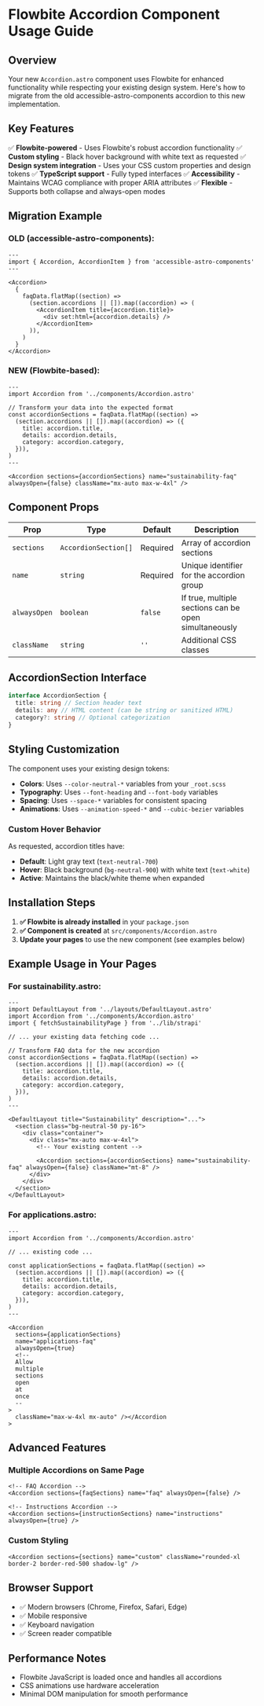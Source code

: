 # Flowbite Accordion Component Usage Guide

## Overview

Your new `Accordion.astro` component uses Flowbite for enhanced functionality while respecting your existing design system. Here's how to migrate from the old accessible-astro-components accordion to this new implementation.

## Key Features

✅ **Flowbite-powered** - Uses Flowbite's robust accordion functionality
✅ **Custom styling** - Black hover background with white text as requested
✅ **Design system integration** - Uses your CSS custom properties and design tokens
✅ **TypeScript support** - Fully typed interfaces
✅ **Accessibility** - Maintains WCAG compliance with proper ARIA attributes
✅ **Flexible** - Supports both collapse and always-open modes

## Migration Example

### OLD (accessible-astro-components):

```astro
---
import { Accordion, AccordionItem } from 'accessible-astro-components'
---

<Accordion>
  {
    faqData.flatMap((section) =>
      (section.accordions || []).map((accordion) => (
        <AccordionItem title={accordion.title}>
          <div set:html={accordion.details} />
        </AccordionItem>
      )),
    )
  }
</Accordion>
```

### NEW (Flowbite-based):

```astro
---
import Accordion from '../components/Accordion.astro'

// Transform your data into the expected format
const accordionSections = faqData.flatMap((section) =>
  (section.accordions || []).map((accordion) => ({
    title: accordion.title,
    details: accordion.details,
    category: accordion.category,
  })),
)
---

<Accordion sections={accordionSections} name="sustainability-faq" alwaysOpen={false} className="mx-auto max-w-4xl" />
```

## Component Props

| Prop         | Type                 | Default  | Description                                           |
| ------------ | -------------------- | -------- | ----------------------------------------------------- |
| `sections`   | `AccordionSection[]` | Required | Array of accordion sections                           |
| `name`       | `string`             | Required | Unique identifier for the accordion group             |
| `alwaysOpen` | `boolean`            | `false`  | If true, multiple sections can be open simultaneously |
| `className`  | `string`             | `''`     | Additional CSS classes                                |

## AccordionSection Interface

```typescript
interface AccordionSection {
  title: string // Section header text
  details: any // HTML content (can be string or sanitized HTML)
  category?: string // Optional categorization
}
```

## Styling Customization

The component uses your existing design tokens:

- **Colors**: Uses `--color-neutral-*` variables from your `_root.scss`
- **Typography**: Uses `--font-heading` and `--font-body` variables
- **Spacing**: Uses `--space-*` variables for consistent spacing
- **Animations**: Uses `--animation-speed-*` and `--cubic-bezier` variables

### Custom Hover Behavior

As requested, accordion titles have:

- **Default**: Light gray text (`text-neutral-700`)
- **Hover**: Black background (`bg-neutral-900`) with white text (`text-white`)
- **Active**: Maintains the black/white theme when expanded

## Installation Steps

1. **✅ Flowbite is already installed** in your `package.json`
2. **✅ Component is created** at `src/components/Accordion.astro`
3. **Update your pages** to use the new component (see examples below)

## Example Usage in Your Pages

### For sustainability.astro:

```astro
---
import DefaultLayout from '../layouts/DefaultLayout.astro'
import Accordion from '../components/Accordion.astro'
import { fetchSustainabilityPage } from '../lib/strapi'

// ... your existing data fetching code ...

// Transform FAQ data for the new accordion
const accordionSections = faqData.flatMap((section) =>
  (section.accordions || []).map((accordion) => ({
    title: accordion.title,
    details: accordion.details,
    category: accordion.category,
  })),
)
---

<DefaultLayout title="Sustainability" description="...">
  <section class="bg-neutral-50 py-16">
    <div class="container">
      <div class="mx-auto max-w-4xl">
        <!-- Your existing content -->

        <Accordion sections={accordionSections} name="sustainability-faq" alwaysOpen={false} className="mt-8" />
      </div>
    </div>
  </section>
</DefaultLayout>
```

### For applications.astro:

```astro
---
import Accordion from '../components/Accordion.astro'

// ... existing code ...

const applicationSections = faqData.flatMap((section) =>
  (section.accordions || []).map((accordion) => ({
    title: accordion.title,
    details: accordion.details,
    category: accordion.category,
  })),
)
---

<Accordion
  sections={applicationSections}
  name="applications-faq"
  alwaysOpen={true}
  <!--
  Allow
  multiple
  sections
  open
  at
  once
  --
>
  className="max-w-4xl mx-auto" /></Accordion
>
```

## Advanced Features

### Multiple Accordions on Same Page

```astro
<!-- FAQ Accordion -->
<Accordion sections={faqSections} name="faq" alwaysOpen={false} />

<!-- Instructions Accordion -->
<Accordion sections={instructionSections} name="instructions" alwaysOpen={true} />
```

### Custom Styling

```astro
<Accordion sections={sections} name="custom" className="rounded-xl border-2 border-red-500 shadow-lg" />
```

## Browser Support

- ✅ Modern browsers (Chrome, Firefox, Safari, Edge)
- ✅ Mobile responsive
- ✅ Keyboard navigation
- ✅ Screen reader compatible

## Performance Notes

- Flowbite JavaScript is loaded once and handles all accordions
- CSS animations use hardware acceleration
- Minimal DOM manipulation for smooth performance
